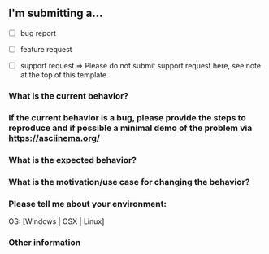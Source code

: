 <!--- Provide a general summary of the feature being requested or bug in the Title above -->
<!---  Note: for support questions, please use stackoverflow**. This repository's issues are reserved for feature requests and bug reports.  -->

## I'm submitting a...
  - [ ] bug report
  - [ ] feature request
  - [ ] support request => Please do not submit support request here, see note at the top of this template.


### What is the current behavior?


### If the current behavior is a bug, please provide the steps to reproduce and if possible a minimal demo of the problem via https://asciinema.org/


### What is the expected behavior?


### What is the motivation/use case for changing the behavior?


### Please tell me about your environment:

OS: [Windows | OSX | Linux]


### Other information
<!-- e.g. detailed explanation, stacktraces, related issues, suggestions how to fix, links to add context, eg. stackoverflow, gitter, etc) -->
